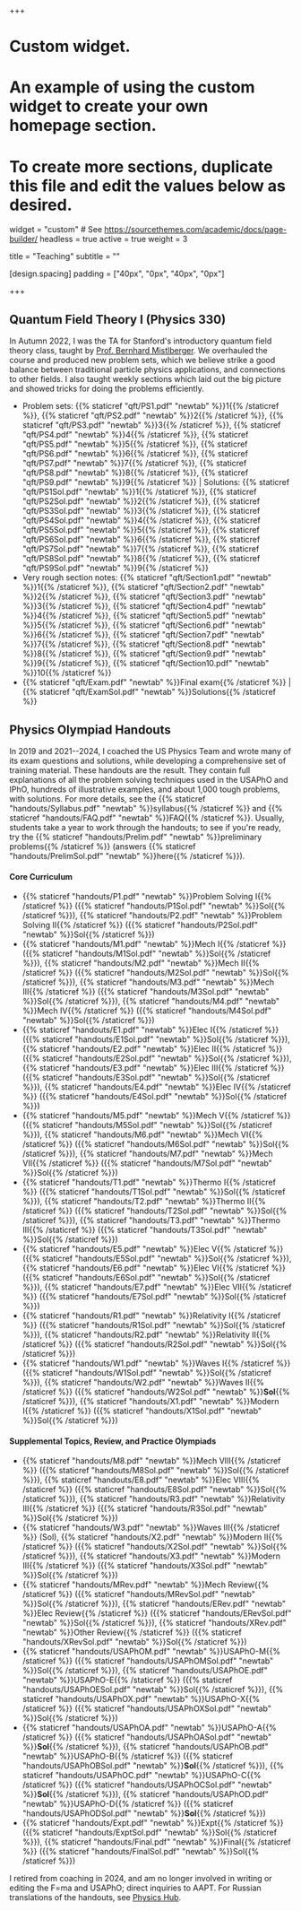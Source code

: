+++
# Custom widget.
# An example of using the custom widget to create your own homepage section.
# To create more sections, duplicate this file and edit the values below as desired.
widget = "custom"  # See https://sourcethemes.com/academic/docs/page-builder/
headless = true
active = true
weight = 3

title = "Teaching"
subtitle = ""

[design.spacing] 
padding = ["40px", "0px", "40px", "0px"]

+++

## Quantum Field Theory I (Physics 330)

In Autumn 2022, I was the TA for Stanford's introductory quantum field theory class, taught by [Prof. Bernhard Mistlberger](https://sites.google.com/view/bernhardmistlberger/start). We overhauled the course and produced new problem sets, which we believe strike a good balance between traditional particle physics applications, and connections to other fields. I also taught weekly sections which laid out the big picture and showed tricks for doing the problems efficiently. 

- Problem sets: {{% staticref "qft/PS1.pdf" "newtab" %}}1{{% /staticref %}}, {{% staticref "qft/PS2.pdf" "newtab" %}}2{{% /staticref %}}, {{% staticref "qft/PS3.pdf" "newtab" %}}3{{% /staticref %}}, {{% staticref "qft/PS4.pdf" "newtab" %}}4{{% /staticref %}}, {{% staticref "qft/PS5.pdf" "newtab" %}}5{{% /staticref %}}, {{% staticref "qft/PS6.pdf" "newtab" %}}6{{% /staticref %}}, {{% staticref "qft/PS7.pdf" "newtab" %}}7{{% /staticref %}}, {{% staticref "qft/PS8.pdf" "newtab" %}}8{{% /staticref %}}, {{% staticref "qft/PS9.pdf" "newtab" %}}9{{% /staticref %}} | Solutions: {{% staticref "qft/PS1Sol.pdf" "newtab" %}}1{{% /staticref %}}, {{% staticref "qft/PS2Sol.pdf" "newtab" %}}2{{% /staticref %}}, {{% staticref "qft/PS3Sol.pdf" "newtab" %}}3{{% /staticref %}}, {{% staticref "qft/PS4Sol.pdf" "newtab" %}}4{{% /staticref %}}, {{% staticref "qft/PS5Sol.pdf" "newtab" %}}5{{% /staticref %}}, {{% staticref "qft/PS6Sol.pdf" "newtab" %}}6{{% /staticref %}}, {{% staticref "qft/PS7Sol.pdf" "newtab" %}}7{{% /staticref %}}, {{% staticref "qft/PS8Sol.pdf" "newtab" %}}8{{% /staticref %}}, {{% staticref "qft/PS9Sol.pdf" "newtab" %}}9{{% /staticref %}}
- Very rough section notes: {{% staticref "qft/Section1.pdf" "newtab" %}}1{{% /staticref %}}, {{% staticref "qft/Section2.pdf" "newtab" %}}2{{% /staticref %}}, {{% staticref "qft/Section3.pdf" "newtab" %}}3{{% /staticref %}}, {{% staticref "qft/Section4.pdf" "newtab" %}}4{{% /staticref %}}, {{% staticref "qft/Section5.pdf" "newtab" %}}5{{% /staticref %}}, {{% staticref "qft/Section6.pdf" "newtab" %}}6{{% /staticref %}}, {{% staticref "qft/Section7.pdf" "newtab" %}}7{{% /staticref %}}, {{% staticref "qft/Section8.pdf" "newtab" %}}8{{% /staticref %}}, {{% staticref "qft/Section9.pdf" "newtab" %}}9{{% /staticref %}}, {{% staticref "qft/Section10.pdf" "newtab" %}}10{{% /staticref %}}
- {{% staticref "qft/Exam.pdf" "newtab" %}}Final exam{{% /staticref %}} | {{% staticref "qft/ExamSol.pdf" "newtab" %}}Solutions{{% /staticref %}}

## Physics Olympiad Handouts

In 2019 and 2021--2024, I coached the US Physics Team and wrote many of its exam questions and solutions, while developing a comprehensive set of training material. These handouts are the result. They contain full explanations of all the problem solving techniques used in the USAPhO and IPhO, hundreds of illustrative examples, and about 1,000 tough problems, with solutions. For more details, see the {{% staticref "handouts/Syllabus.pdf" "newtab" %}}syllabus{{% /staticref %}} and {{% staticref "handouts/FAQ.pdf" "newtab" %}}FAQ{{% /staticref %}}. Usually, students take a year to work through the handouts; to see if you're ready, try the {{% staticref "handouts/Prelim.pdf" "newtab" %}}preliminary problems{{% /staticref %}} (answers {{% staticref "handouts/PrelimSol.pdf" "newtab" %}}here{{% /staticref %}}).

#### Core Curriculum

- {{% staticref "handouts/P1.pdf" "newtab" %}}Problem Solving I{{% /staticref %}} ({{% staticref "handouts/P1Sol.pdf" "newtab" %}}Sol{{% /staticref %}}), {{% staticref "handouts/P2.pdf" "newtab" %}}Problem Solving II{{% /staticref %}} ({{% staticref "handouts/P2Sol.pdf" "newtab" %}}Sol{{% /staticref %}})
- {{% staticref "handouts/M1.pdf" "newtab" %}}Mech I{{% /staticref %}} ({{% staticref "handouts/M1Sol.pdf" "newtab" %}}Sol{{% /staticref %}}), {{% staticref "handouts/M2.pdf" "newtab" %}}Mech II{{% /staticref %}} ({{% staticref "handouts/M2Sol.pdf" "newtab" %}}Sol{{% /staticref %}}), {{% staticref "handouts/M3.pdf" "newtab" %}}Mech III{{% /staticref %}} ({{% staticref "handouts/M3Sol.pdf" "newtab" %}}Sol{{% /staticref %}}), {{% staticref "handouts/M4.pdf" "newtab" %}}Mech IV{{% /staticref %}} ({{% staticref "handouts/M4Sol.pdf" "newtab" %}}Sol{{% /staticref %}})
- {{% staticref "handouts/E1.pdf" "newtab" %}}Elec I{{% /staticref %}} ({{% staticref "handouts/E1Sol.pdf" "newtab" %}}Sol{{% /staticref %}}), {{% staticref "handouts/E2.pdf" "newtab" %}}Elec II{{% /staticref %}} ({{% staticref "handouts/E2Sol.pdf" "newtab" %}}Sol{{% /staticref %}}), {{% staticref "handouts/E3.pdf" "newtab" %}}Elec III{{% /staticref %}} ({{% staticref "handouts/E3Sol.pdf" "newtab" %}}Sol{{% /staticref %}}), {{% staticref "handouts/E4.pdf" "newtab" %}}Elec IV{{% /staticref %}} ({{% staticref "handouts/E4Sol.pdf" "newtab" %}}Sol{{% /staticref %}})
- {{% staticref "handouts/M5.pdf" "newtab" %}}Mech V{{% /staticref %}} ({{% staticref "handouts/M5Sol.pdf" "newtab" %}}Sol{{% /staticref %}}), {{% staticref "handouts/M6.pdf" "newtab" %}}Mech VI{{% /staticref %}} ({{% staticref "handouts/M6Sol.pdf" "newtab" %}}Sol{{% /staticref %}}), {{% staticref "handouts/M7.pdf" "newtab" %}}Mech VII{{% /staticref %}} ({{% staticref "handouts/M7Sol.pdf" "newtab" %}}Sol{{% /staticref %}})
- {{% staticref "handouts/T1.pdf" "newtab" %}}Thermo I{{% /staticref %}} ({{% staticref "handouts/T1Sol.pdf" "newtab" %}}Sol{{% /staticref %}}), {{% staticref "handouts/T2.pdf" "newtab" %}}Thermo II{{% /staticref %}} ({{% staticref "handouts/T2Sol.pdf" "newtab" %}}Sol{{% /staticref %}}), {{% staticref "handouts/T3.pdf" "newtab" %}}Thermo III{{% /staticref %}} ({{% staticref "handouts/T3Sol.pdf" "newtab" %}}Sol{{% /staticref %}})
- {{% staticref "handouts/E5.pdf" "newtab" %}}Elec V{{% /staticref %}} ({{% staticref "handouts/E5Sol.pdf" "newtab" %}}Sol{{% /staticref %}}), {{% staticref "handouts/E6.pdf" "newtab" %}}Elec VI{{% /staticref %}} ({{% staticref "handouts/E6Sol.pdf" "newtab" %}}Sol{{% /staticref %}}), {{% staticref "handouts/E7.pdf" "newtab" %}}Elec VII{{% /staticref %}} ({{% staticref "handouts/E7Sol.pdf" "newtab" %}}Sol{{% /staticref %}})
- {{% staticref "handouts/R1.pdf" "newtab" %}}Relativity I{{% /staticref %}} ({{% staticref "handouts/R1Sol.pdf" "newtab" %}}Sol{{% /staticref %}}), {{% staticref "handouts/R2.pdf" "newtab" %}}Relativity II{{% /staticref %}} ({{% staticref "handouts/R2Sol.pdf" "newtab" %}}Sol{{% /staticref %}})
- {{% staticref "handouts/W1.pdf" "newtab" %}}Waves I{{% /staticref %}} ({{% staticref "handouts/W1Sol.pdf" "newtab" %}}Sol{{% /staticref %}}), {{% staticref "handouts/W2.pdf" "newtab" %}}Waves II{{% /staticref %}} ({{% staticref "handouts/W2Sol.pdf" "newtab" %}}**Sol**{{% /staticref %}}), {{% staticref "handouts/X1.pdf" "newtab" %}}Modern I{{% /staticref %}} ({{% staticref "handouts/X1Sol.pdf" "newtab" %}}Sol{{% /staticref %}})

#### Supplemental Topics, Review, and Practice Olympiads

- {{% staticref "handouts/M8.pdf" "newtab" %}}Mech VIII{{% /staticref %}} ({{% staticref "handouts/M8Sol.pdf" "newtab" %}}Sol{{% /staticref %}}), {{% staticref "handouts/E8.pdf" "newtab" %}}Elec VIII{{% /staticref %}} ({{% staticref "handouts/E8Sol.pdf" "newtab" %}}Sol{{% /staticref %}}), {{% staticref "handouts/R3.pdf" "newtab" %}}Relativity III{{% /staticref %}} ({{% staticref "handouts/R3Sol.pdf" "newtab" %}}Sol{{% /staticref %}})
- {{% staticref "handouts/W3.pdf" "newtab" %}}Waves III{{% /staticref %}} (Sol), {{% staticref "handouts/X2.pdf" "newtab" %}}Modern II{{% /staticref %}} ({{% staticref "handouts/X2Sol.pdf" "newtab" %}}Sol{{% /staticref %}}), {{% staticref "handouts/X3.pdf" "newtab" %}}Modern III{{% /staticref %}} ({{% staticref "handouts/X3Sol.pdf" "newtab" %}}Sol{{% /staticref %}})
- {{% staticref "handouts/MRev.pdf" "newtab" %}}Mech Review{{% /staticref %}} ({{% staticref "handouts/MRevSol.pdf" "newtab" %}}Sol{{% /staticref %}}), {{% staticref "handouts/ERev.pdf" "newtab" %}}Elec Review{{% /staticref %}} ({{% staticref "handouts/ERevSol.pdf" "newtab" %}}Sol{{% /staticref %}}), {{% staticref "handouts/XRev.pdf" "newtab" %}}Other Review{{% /staticref %}} ({{% staticref "handouts/XRevSol.pdf" "newtab" %}}Sol{{% /staticref %}})
- {{% staticref "handouts/USAPhOM.pdf" "newtab" %}}USAPhO-M{{% /staticref %}} ({{% staticref "handouts/USAPhOMSol.pdf" "newtab" %}}Sol{{% /staticref %}}), {{% staticref "handouts/USAPhOE.pdf" "newtab" %}}USAPhO-E{{% /staticref %}} ({{% staticref "handouts/USAPhOESol.pdf" "newtab" %}}Sol{{% /staticref %}}), {{% staticref "handouts/USAPhOX.pdf" "newtab" %}}USAPhO-X{{% /staticref %}} ({{% staticref "handouts/USAPhOXSol.pdf" "newtab" %}}Sol{{% /staticref %}})
- {{% staticref "handouts/USAPhOA.pdf" "newtab" %}}USAPhO-A{{% /staticref %}} ({{% staticref "handouts/USAPhOASol.pdf" "newtab" %}}**Sol**{{% /staticref %}}), {{% staticref "handouts/USAPhOB.pdf" "newtab" %}}USAPhO-B{{% /staticref %}} ({{% staticref "handouts/USAPhOBSol.pdf" "newtab" %}}**Sol**{{% /staticref %}}), {{% staticref "handouts/USAPhOC.pdf" "newtab" %}}USAPhO-C{{% /staticref %}} ({{% staticref "handouts/USAPhOCSol.pdf" "newtab" %}}**Sol**{{% /staticref %}}), {{% staticref "handouts/USAPhOD.pdf" "newtab" %}}USAPhO-D{{% /staticref %}} ({{% staticref "handouts/USAPhODSol.pdf" "newtab" %}}**Sol**{{% /staticref %}})
- {{% staticref "handouts/Expt.pdf" "newtab" %}}Expt{{% /staticref %}} ({{% staticref "handouts/ExptSol.pdf" "newtab" %}}Sol{{% /staticref %}}), {{% staticref "handouts/Final.pdf" "newtab" %}}Final{{% /staticref %}} ({{% staticref "handouts/FinalSol.pdf" "newtab" %}}Sol{{% /staticref %}})

I retired from coaching in 2024, and am no longer involved in writing or editing the F=ma and USAPhO; direct inquiries to AAPT. For Russian translations of the handouts, see [Physics Hub](https://physics-hub.com/materials?topics=676a649343982336804a8881&page=1).